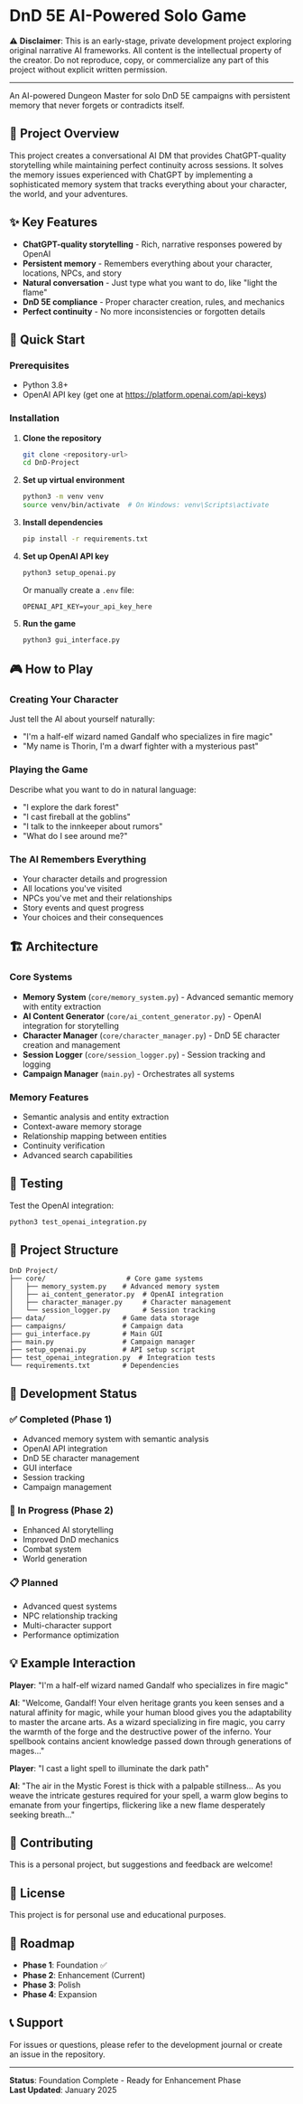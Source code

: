 # DnD 5E AI-Powered Solo Game

⚠️ **Disclaimer**: This is an early-stage, private development project exploring original narrative AI frameworks. All content is the intellectual property of the creator. Do not reproduce, copy, or commercialize any part of this project without explicit written permission.

---

An AI-powered Dungeon Master for solo DnD 5E campaigns with persistent memory that never forgets or contradicts itself.

## 🎯 Project Overview

This project creates a conversational AI DM that provides ChatGPT-quality storytelling while maintaining perfect continuity across sessions. It solves the memory issues experienced with ChatGPT by implementing a sophisticated memory system that tracks everything about your character, the world, and your adventures.

## ✨ Key Features

- **ChatGPT-quality storytelling** - Rich, narrative responses powered by OpenAI
- **Persistent memory** - Remembers everything about your character, locations, NPCs, and story
- **Natural conversation** - Just type what you want to do, like "light the flame"
- **DnD 5E compliance** - Proper character creation, rules, and mechanics
- **Perfect continuity** - No more inconsistencies or forgotten details

## 🚀 Quick Start

### Prerequisites
- Python 3.8+
- OpenAI API key (get one at https://platform.openai.com/api-keys)

### Installation

1. **Clone the repository**
   ```bash
   git clone <repository-url>
   cd DnD-Project
   ```

2. **Set up virtual environment**
   ```bash
   python3 -m venv venv
   source venv/bin/activate  # On Windows: venv\Scripts\activate
   ```

3. **Install dependencies**
   ```bash
   pip install -r requirements.txt
   ```

4. **Set up OpenAI API key**
   ```bash
   python3 setup_openai.py
   ```
   Or manually create a `.env` file:
   ```
   OPENAI_API_KEY=your_api_key_here
   ```

5. **Run the game**
   ```bash
   python3 gui_interface.py
   ```

## 🎮 How to Play

### Creating Your Character
Just tell the AI about yourself naturally:
- "I'm a half-elf wizard named Gandalf who specializes in fire magic"
- "My name is Thorin, I'm a dwarf fighter with a mysterious past"

### Playing the Game
Describe what you want to do in natural language:
- "I explore the dark forest"
- "I cast fireball at the goblins"
- "I talk to the innkeeper about rumors"
- "What do I see around me?"

### The AI Remembers Everything
- Your character details and progression
- All locations you've visited
- NPCs you've met and their relationships
- Story events and quest progress
- Your choices and their consequences

## 🏗️ Architecture

### Core Systems
- **Memory System** (`core/memory_system.py`) - Advanced semantic memory with entity extraction
- **AI Content Generator** (`core/ai_content_generator.py`) - OpenAI integration for storytelling
- **Character Manager** (`core/character_manager.py`) - DnD 5E character creation and management
- **Session Logger** (`core/session_logger.py`) - Session tracking and logging
- **Campaign Manager** (`main.py`) - Orchestrates all systems

### Memory Features
- Semantic analysis and entity extraction
- Context-aware memory storage
- Relationship mapping between entities
- Continuity verification
- Advanced search capabilities

## 🧪 Testing

Test the OpenAI integration:
```bash
python3 test_openai_integration.py
```

## 📁 Project Structure

```
DnD Project/
├── core/                    # Core game systems
│   ├── memory_system.py    # Advanced memory system
│   ├── ai_content_generator.py  # OpenAI integration
│   ├── character_manager.py     # Character management
│   └── session_logger.py        # Session tracking
├── data/                   # Game data storage
├── campaigns/              # Campaign data
├── gui_interface.py        # Main GUI
├── main.py                 # Campaign manager
├── setup_openai.py         # API setup script
├── test_openai_integration.py  # Integration tests
└── requirements.txt        # Dependencies
```

## 🔧 Development Status

### ✅ Completed (Phase 1)
- Advanced memory system with semantic analysis
- OpenAI API integration
- DnD 5E character management
- GUI interface
- Session tracking
- Campaign management

### 🚧 In Progress (Phase 2)
- Enhanced AI storytelling
- Improved DnD mechanics
- Combat system
- World generation

### 📋 Planned
- Advanced quest systems
- NPC relationship tracking
- Multi-character support
- Performance optimization

## 💡 Example Interaction

**Player**: "I'm a half-elf wizard named Gandalf who specializes in fire magic"

**AI**: "Welcome, Gandalf! Your elven heritage grants you keen senses and a natural affinity for magic, while your human blood gives you the adaptability to master the arcane arts. As a wizard specializing in fire magic, you carry the warmth of the forge and the destructive power of the inferno. Your spellbook contains ancient knowledge passed down through generations of mages..."

**Player**: "I cast a light spell to illuminate the dark path"

**AI**: "The air in the Mystic Forest is thick with a palpable stillness... As you weave the intricate gestures required for your spell, a warm glow begins to emanate from your fingertips, flickering like a new flame desperately seeking breath..."

## 🤝 Contributing

This is a personal project, but suggestions and feedback are welcome!

## 📄 License

This project is for personal use and educational purposes.

## 🎯 Roadmap

- **Phase 1**: Foundation ✅
- **Phase 2**: Enhancement (Current)
- **Phase 3**: Polish
- **Phase 4**: Expansion

## 📞 Support

For issues or questions, please refer to the development journal or create an issue in the repository.

---

**Status**: Foundation Complete - Ready for Enhancement Phase  
**Last Updated**: January 2025 